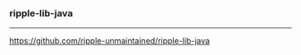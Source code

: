 ### ripple-lib-java
---
https://github.com/ripple-unmaintained/ripple-lib-java

```
```

```
```

```
```


